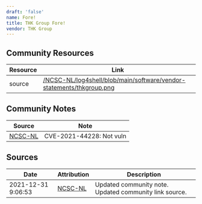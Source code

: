 ```yaml
---
draft: 'false'
name: Fore!
title: THK Group Fore!
vendor: THK Group
---
```



## Community Resources
| Resource | Link |
| --- | --- |
| source | [/NCSC-NL/log4shell/blob/main/software/vendor-statements/thkgroup.png](/NCSC-NL/log4shell/blob/main/software/vendor-statements/thkgroup.png) |

## Community Notes
| Source | Note |
| --- | --- |
| [NCSC-NL](https://github.com/NCSC-NL/log4shell/blob/main/software/README.md) | CVE-2021-44228: Not vuln </ul> |

## Sources
| Date | Attribution | Description |
| --- | --- | --- |
| 2021-12-31 9:06:53 | [NCSC-NL](https://github.com/NCSC-NL/log4shell/blob/main/software/README.md) | Updated community note. Updated community link source.  |
